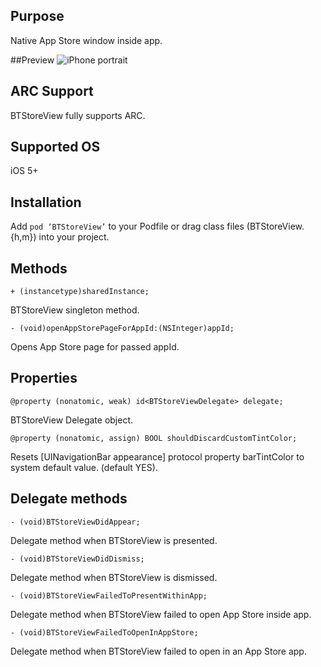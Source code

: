 ## Purpose
Native App Store window inside app.


##Preview
![iPhone portrait](https://github.com/borut-t/BTStoreView/raw/master/Screenshots/preview.png)


## ARC Support
BTStoreView fully supports ARC.


## Supported OS
iOS 5+


## Installation
Add `pod ‘BTStoreView’` to your Podfile or drag class files (BTStoreView.{h,m}) into your project.


## Methods
	+ (instancetype)sharedInstance;

BTStoreView singleton method.

	- (void)openAppStorePageForAppId:(NSInteger)appId;

Opens App Store page for passed appId.


## Properties
	@property (nonatomic, weak) id<BTStoreViewDelegate> delegate;

BTStoreView Delegate object.

	@property (nonatomic, assign) BOOL shouldDiscardCustomTintColor;

Resets [UINavigationBar appearance] protocol property barTintColor to system default value. (default YES).


## Delegate methods
	- (void)BTStoreViewDidAppear;

Delegate method when BTStoreView is presented.

	- (void)BTStoreViewDidDismiss;

Delegate method when BTStoreView is dismissed.

	- (void)BTStoreViewFailedToPresentWithinApp;

Delegate method when BTStoreView failed to open App Store inside app.

	- (void)BTStoreViewFailedToOpenInAppStore;

Delegate method when BTStoreView failed to open in an App Store app.